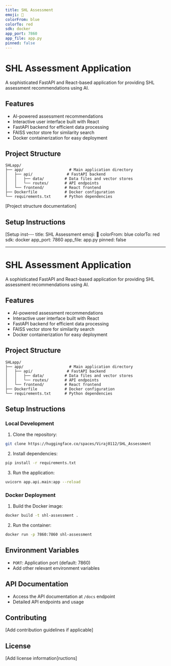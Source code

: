 ```yaml
---
title: SHL Assessment
emoji: 🚀
colorFrom: blue
colorTo: red
sdk: docker
app_port: 7860
app_file: app.py
pinned: false
---
```


# SHL Assessment Application

A sophisticated FastAPI and React-based application for providing SHL assessment recommendations using AI.

## Features
- AI-powered assessment recommendations
- Interactive user interface built with React
- FastAPI backend for efficient data processing
- FAISS vector store for similarity search
- Docker containerization for easy deployment

## Project Structure
```
SHLapp/
├── app/                    # Main application directory
│   ├── api/               # FastAPI backend
│   │   ├── data/         # Data files and vector stores
│   │   └── routes/       # API endpoints
│   └── frontend/         # React frontend
├── Dockerfile            # Docker configuration
└── requirements.txt      # Python dependencies
```

[Project structure documentation]

## Setup Instructions

[Setup inst---
title: SHL Assessment
emoji: 🚀
colorFrom: blue
colorTo: red
sdk: docker
app_port: 7860
app_file: app.py
pinned: false

---

# SHL Assessment Application

A sophisticated FastAPI and React-based application for providing SHL assessment recommendations using AI.

## Features

- AI-powered assessment recommendations
- Interactive user interface built with React
- FastAPI backend for efficient data processing
- FAISS vector store for similarity search
- Docker containerization for easy deployment

## Project Structure

```
SHLapp/
├── app/                    # Main application directory
│   ├── api/               # FastAPI backend
│   │   ├── data/         # Data files and vector stores
│   │   └── routes/       # API endpoints
│   └── frontend/         # React frontend
├── Dockerfile            # Docker configuration
└── requirements.txt      # Python dependencies
```

## Setup Instructions

### Local Development

1. Clone the repository:

```bash
git clone https://huggingface.co/spaces/Viraj0112/SHL_Assessment
```

2. Install dependencies:

```bash
pip install -r requirements.txt
```

3. Run the application:

```bash
uvicorn app.api.main:app --reload
```

### Docker Deployment

1. Build the Docker image:

```bash
docker build -t shl-assessment .
```

2. Run the container:

```bash
docker run -p 7860:7860 shl-assessment
```

## Environment Variables

- `PORT`: Application port (default: 7860)
- Add other relevant environment variables

## API Documentation

- Access the API documentation at `/docs` endpoint
- Detailed API endpoints and usage

## Contributing

[Add contribution guidelines if applicable]

## License

[Add license information]ructions]

